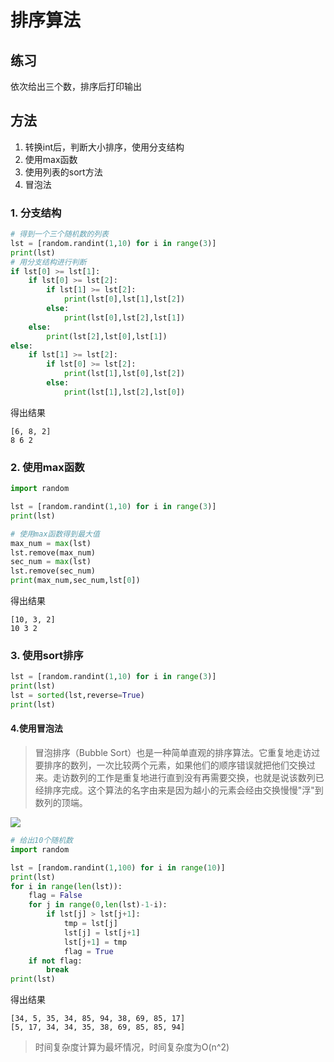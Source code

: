 # 排序算法

## 练习
依次给出三个数，排序后打印输出

## 方法
1. 转换int后，判断大小排序，使用分支结构
2. 使用max函数
3. 使用列表的sort方法
4. 冒泡法

### 1. 分支结构

```python
# 得到一个三个随机数的列表
lst = [random.randint(1,10) for i in range(3)]
print(lst)
# 用分支结构进行判断
if lst[0] >= lst[1]:
    if lst[0] >= lst[2]:
        if lst[1] >= lst[2]:
            print(lst[0],lst[1],lst[2])
        else:
            print(lst[0],lst[2],lst[1])
    else:
        print(lst[2],lst[0],lst[1])
else:
    if lst[1] >= lst[2]:
        if lst[0] >= lst[2]:
            print(lst[1],lst[0],lst[2])
        else:
            print(lst[1],lst[2],lst[0])
```
得出结果
```
[6, 8, 2]
8 6 2
```

### 2. 使用max函数

```python
import random

lst = [random.randint(1,10) for i in range(3)]
print(lst)

# 使用max函数得到最大值
max_num = max(lst)
lst.remove(max_num)
sec_num = max(lst)
lst.remove(sec_num)
print(max_num,sec_num,lst[0])  
```
得出结果
```
[10, 3, 2]
10 3 2
```
### 3. 使用sort排序

```python
lst = [random.randint(1,10) for i in range(3)]
print(lst)
lst = sorted(lst,reverse=True)
print(lst)
```
#### 4.使用冒泡法
>冒泡排序（Bubble Sort）也是一种简单直观的排序算法。它重复地走访过要排序的数列，一次比较两个元素，如果他们的顺序错误就把他们交换过来。走访数列的工作是重复地进行直到没有再需要交换，也就是说该数列已经排序完成。这个算法的名字由来是因为越小的元素会经由交换慢慢"浮"到数列的顶端。

![](https://www.runoob.com/wp-content/uploads/2019/03/bubbleSort.gif)


```python
# 给出10个随机数
import random

lst = [random.randint(1,100) for i in range(10)]
print(lst)
for i in range(len(lst)):
    flag = False
    for j in range(0,len(lst)-1-i):
        if lst[j] > lst[j+1]:
            tmp = lst[j]
            lst[j] = lst[j+1]
            lst[j+1] = tmp
            flag = True
    if not flag:
        break
print(lst)
```
得出结果
```
[34, 5, 35, 34, 85, 94, 38, 69, 85, 17]
[5, 17, 34, 34, 35, 38, 69, 85, 85, 94]
```

> 时间复杂度计算为最坏情况，时间复杂度为O(n^2)
